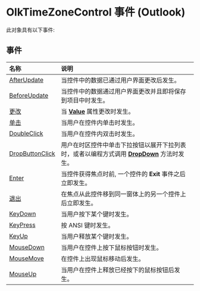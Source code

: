 
# OlkTimeZoneControl 事件 (Outlook)
此对象具有以下事件:

## 事件



|**名称**|**说明**|
|:-----|:-----|
|[AfterUpdate](b34419cd-3df9-6855-032a-8ed7193a82fb.md)|当控件中的数据已通过用户界面更改后发生。|
|[BeforeUpdate](f30947cb-39ae-5b5b-ffb5-a5b3281e837a.md)|当控件中的数据通过用户界面更改并且即将保存到项目中时发生。|
|[更改](3afbd91d-6b14-4f0b-14dc-9ed266704876.md)|当 **[Value](05163537-9c47-5c20-1fb2-91ac8d27d0b9.md)** 属性更改时发生。|
|[单击](4eebdefa-e947-6210-201f-6106f6587c1f.md)|当用户在控件内单击时发生。|
|[DoubleClick](2d04a3fc-a7f6-f851-7462-6d9adc95884b.md)|当用户在控件内双击时发生。|
|[DropButtonClick](4b0026d4-fb18-e72f-a369-6e14f4cfe8dd.md)|用户在时区控件中单击下拉按钮以展开下拉列表时，或者以编程方式调用  **[DropDown](47b8d231-d3dc-4f10-a8ab-ead1853bad0f.md)** 方法时发生。|
|[Enter](24d38a63-c625-9afe-e270-56f199b577a6.md)|当控件获得焦点时前, 一个控件的 **Exit** 事件之后立即发生。|
|[退出](da5616c5-97da-6049-4115-5a41d4e28c7b.md)|在焦点从此控件移到同一窗体上的另一个控件上后立即发生。|
|[KeyDown](155fa627-af2a-9c0a-3f56-fb7318843c16.md)|当用户按下某个键时发生。|
|[KeyPress](4b6f04be-85c2-70f8-001f-30f008fb9b4a.md)|按 ANSI 键时发生。|
|[KeyUp](06869fbe-73dc-fd0f-0a6f-59505e0e80f8.md)|当用户释放某个键时发生。|
|[MouseDown](5c544113-46ef-ddb0-0926-ec0c089465c5.md)|当用户在控件上按下鼠标按钮时发生。|
|[MouseMove](3de1bd35-3351-d70d-9fa4-d90f7d059f87.md)|在控件上出现鼠标移动后发生。|
|[MouseUp](93dc1208-11c6-5afc-27d0-ca02a5ddcbe6.md)|当用户在控件上释放已经按下的鼠标按钮后发生。|

